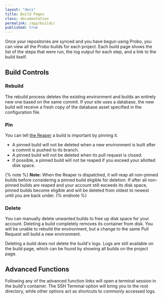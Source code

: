 ```yaml
---
layout: "docs"
title: Build Pages
class: documentation
permalink: /app/builds/
published: true
---
```


Once your repositories are synced and you have begun using Probo, you can view all the Probo builds for each project. Each build page shows the list of the steps that were run, the log output for each step, and a link to the build itself.

## Build Controls

### <i class="fa fa-refresh"></i> Rebuild

The rebuild process deletes the existing environment and builds an entirely new one based on the same commit. If your site uses a database, the new build will receive a fresh copy of the database asset specified in the configuration file.

### <i class="fa fa-thumb-tack"></i> Pin

You can tell [the Reaper](/reaper/) a build is important by pinning it.

* A pinned build will not be deleted when a new environment is built after a commit is pushed to its branch.
* A pinned build will not be deleted when its pull request is closed.
* If possible, a pinned build will not be reaped if you exceed your allotted disk space.

{% note %}
**Note:** When the Reaper is dispatched, it will reap all non-pinned builds before considering a pinned build eligible for deletion. If after all non-pinned builds are reaped and your account still exceeds its disk space, pinned builds become eligible and will be deleted from oldest to newest until you are back under.
{% endnote %}

### <i class="fa fa-trash"></i> Delete

You can manually delete unwanted builds to free up disk space for your account. Deleting a build completely removes its container from disk. You will be unable to rebuild the environment, but a change to the same Pull Request will build a new environment.

Deleting a build does not delete the build's logs. Logs are still available on the build page, which can be found by showing all builds on the project page.

## Advanced Functions

Following any of the advanced function links will open a terminal session in the build's container. The SSH Terminal option will bring you to the root directory, while other options act as shortcuts to commonly accessed logs.
